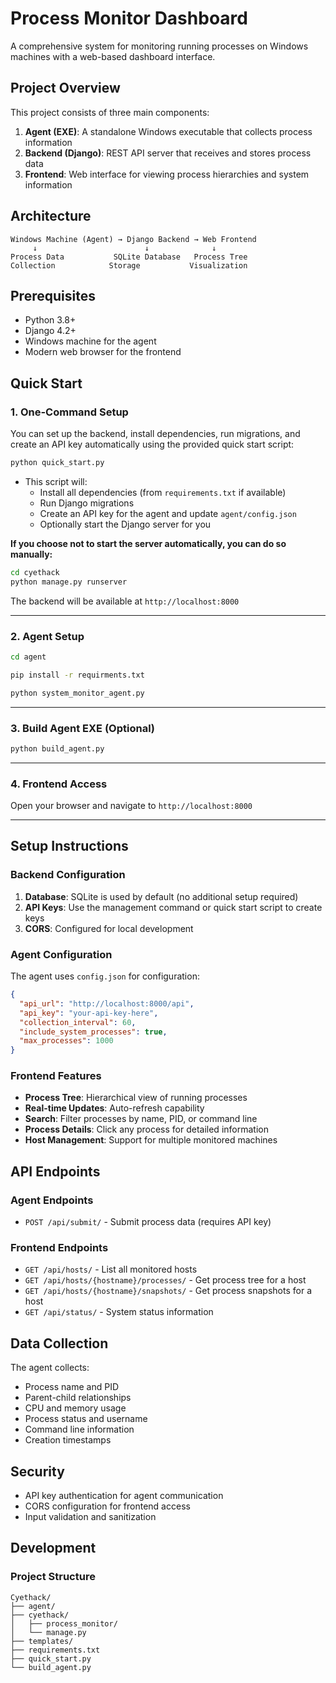 # Process Monitor Dashboard

A comprehensive system for monitoring running processes on Windows machines with a web-based dashboard interface.

## Project Overview

This project consists of three main components:

1. **Agent (EXE)**: A standalone Windows executable that collects process information  
2. **Backend (Django)**: REST API server that receives and stores process data  
3. **Frontend**: Web interface for viewing process hierarchies and system information

## Architecture

```
Windows Machine (Agent) → Django Backend → Web Frontend
     ↓                        ↓              ↓
Process Data           SQLite Database   Process Tree
Collection            Storage           Visualization
```

## Prerequisites

- Python 3.8+
- Django 4.2+
- Windows machine for the agent
- Modern web browser for the frontend

## Quick Start

### 1. One-Command Setup

You can set up the backend, install dependencies, run migrations, and create an API key automatically using the provided quick start script:

```bash
python quick_start.py
```

- This script will:
  - Install all dependencies (from `requirements.txt` if available)
  - Run Django migrations
  - Create an API key for the agent and update `agent/config.json`
  - Optionally start the Django server for you

**If you choose not to start the server automatically, you can do so manually:**

```bash
cd cyethack
python manage.py runserver
```

The backend will be available at `http://localhost:8000`

---

### 2. Agent Setup

```bash
cd agent

pip install -r requirments.txt

python system_monitor_agent.py
```

---

### 3. Build Agent EXE (Optional)

```bash
python build_agent.py

```

---

### 4. Frontend Access

Open your browser and navigate to `http://localhost:8000`

---

## Setup Instructions

### Backend Configuration

1. **Database**: SQLite is used by default (no additional setup required)
2. **API Keys**: Use the management command or quick start script to create keys
3. **CORS**: Configured for local development

### Agent Configuration

The agent uses `config.json` for configuration:

```json
{
  "api_url": "http://localhost:8000/api",
  "api_key": "your-api-key-here",
  "collection_interval": 60,
  "include_system_processes": true,
  "max_processes": 1000
}
```

### Frontend Features

- **Process Tree**: Hierarchical view of running processes
- **Real-time Updates**: Auto-refresh capability
- **Search**: Filter processes by name, PID, or command line
- **Process Details**: Click any process for detailed information
- **Host Management**: Support for multiple monitored machines

## API Endpoints

### Agent Endpoints
- `POST /api/submit/` - Submit process data (requires API key)

### Frontend Endpoints
- `GET /api/hosts/` - List all monitored hosts
- `GET /api/hosts/{hostname}/processes/` - Get process tree for a host
- `GET /api/hosts/{hostname}/snapshots/` - Get process snapshots for a host
- `GET /api/status/` - System status information

## Data Collection

The agent collects:
- Process name and PID
- Parent-child relationships
- CPU and memory usage
- Process status and username
- Command line information
- Creation timestamps

## Security

- API key authentication for agent communication
- CORS configuration for frontend access
- Input validation and sanitization

## Development

### Project Structure

```
Cyethack/
├── agent/           
├── cyethack/          
│   ├── process_monitor/  
│   └── manage.py        
├── templates/            
├── requirements.txt      
├── quick_start.py        
└── build_agent.py        
```
